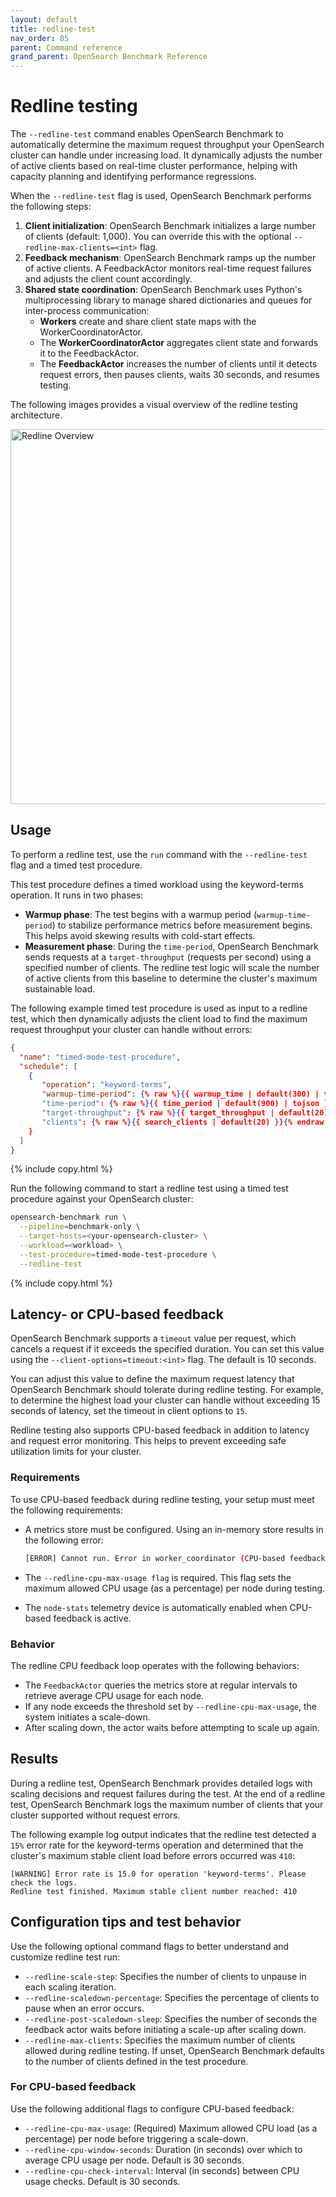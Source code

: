 ```yaml
---
layout: default
title: redline-test
nav_order: 85
parent: Command reference
grand_parent: OpenSearch Benchmark Reference
---
```


# Redline testing

The `--redline-test` command enables OpenSearch Benchmark to automatically determine the maximum request throughput your OpenSearch cluster can handle under increasing load. It dynamically adjusts the number of active clients based on real-time cluster performance, helping with capacity planning and identifying performance regressions.

When the `--redline-test` flag is used, OpenSearch Benchmark performs the following steps:

1. **Client initialization**: OpenSearch Benchmark initializes a large number of clients (default: 1,000). You can override this with the optional `--redline-max-clients=<int>` flag.
2. **Feedback mechanism**: OpenSearch Benchmark ramps up the number of active clients. A FeedbackActor monitors real-time request failures and adjusts the client count accordingly.
3. **Shared state coordination**: OpenSearch Benchmark uses Python's multiprocessing library to manage shared dictionaries and queues for inter-process communication:
   - **Workers** create and share client state maps with the WorkerCoordinatorActor.
   - The **WorkerCoordinatorActor** aggregates client state and forwards it to the FeedbackActor.
   - The **FeedbackActor** increases the number of clients until it detects request errors, then pauses clients, waits 30 seconds, and resumes testing.

The following images provides a visual overview of the redline testing architecture.

<img src="{{site.url}}{{site.baseurl}}/images/benchmark/osb-actor-system.png" alt="Redline Overview" width="600">


## Usage

To perform a redline test, use the `run` command with the `--redline-test` flag and a timed test procedure.

This test procedure defines a timed workload using the keyword-terms operation. It runs in two phases:

- **Warmup phase**: The test begins with a warmup period (`warmup-time-period`) to stabilize performance metrics before measurement begins. This helps avoid skewing results with cold-start effects.
- **Measurement phase**: During the `time-period`, OpenSearch Benchmark sends requests at a `target-throughput` (requests per second) using a specified number of clients. The redline test logic will scale the number of active clients from this baseline to determine the cluster's maximum sustainable load.

The following example timed test procedure is used as input to a redline test, which then dynamically adjusts the client load to find the maximum request throughput your cluster can handle without errors:

```json
{
  "name": "timed-mode-test-procedure",
  "schedule": [
    {
       "operation": "keyword-terms",
       "warmup-time-period": {% raw %}{{ warmup_time | default(300) | tojson }}{% endraw %},
       "time-period": {% raw %}{{ time_period | default(900) | tojson }}{% endraw %},
       "target-throughput": {% raw %}{{ target_throughput | default(20) | tojson }}{% endraw %},
       "clients": {% raw %}{{ search_clients | default(20) }}{% endraw %}
    }
  ]
}
```
{% include copy.html %}

Run the following command to start a redline test using a timed test procedure against your OpenSearch cluster:

```bash
opensearch-benchmark run \
  --pipeline=benchmark-only \
  --target-hosts=<your-opensearch-cluster> \
  --workload=<workload> \
  --test-procedure=timed-mode-test-procedure \
  --redline-test
```
{% include copy.html %}

## Latency- or CPU-based feedback

OpenSearch Benchmark supports a `timeout` value per request, which cancels a request if it exceeds the specified duration. You can set this value using the `--client-options=timeout:<int>` flag. The default is 10 seconds.

You can adjust this value to define the maximum request latency that OpenSearch Benchmark should tolerate during redline testing. For example, to determine the highest load your cluster can handle without exceeding 15 seconds of latency, set the timeout in client options to `15`.

Redline testing also supports CPU-based feedback in addition to latency and request error monitoring. This helps to prevent exceeding safe utilization limits for your cluster.

### Requirements

To use CPU-based feedback during redline testing, your setup must meet the following requirements:

- A metrics store must be configured. Using an in-memory store results in the following error:

  ```bash
  [ERROR] Cannot run. Error in worker_coordinator (CPU-based feedback requires a metrics store. You are using an in-memory metrics store)
  ```

- The `--redline-cpu-max-usage flag` is required. This flag sets the maximum allowed CPU usage (as a percentage) per node during testing.
- The `node-stats` telemetry device is automatically enabled when CPU-based feedback is active.

### Behavior

The redline CPU feedback loop operates with the following behaviors:

- The `FeedbackActor` queries the metrics store at regular intervals to retrieve average CPU usage for each node.
- If any node exceeds the threshold set by `--redline-cpu-max-usage`, the system initiates a scale-down.
- After scaling down, the actor waits before attempting to scale up again.


## Results

During a redline test, OpenSearch Benchmark provides detailed logs with scaling decisions and request failures during the test. At the end of a redline test, OpenSearch Benchmark logs the maximum number of clients that your cluster supported without request errors.

The following example log output indicates that the redline test detected a `15%` error rate for the keyword-terms operation and determined that the cluster's maximum stable client load before errors occurred was `410`:

```
[WARNING] Error rate is 15.0 for operation 'keyword-terms'. Please check the logs.
Redline test finished. Maximum stable client number reached: 410
```

## Configuration tips and test behavior

Use the following optional command flags to better understand and customize redline test run:

- `--redline-scale-step`: Specifies the number of clients to unpause in each scaling iteration.
- `--redline-scaledown-percentage`: Specifies the percentage of clients to pause when an error occurs.
- `--redline-post-scaledown-sleep`: Specifies the number of seconds the feedback actor waits before initiating a scale-up after scaling down.
- `--redline-max-clients`: Specifies the maximum number of clients allowed during redline testing. If unset, OpenSearch Benchmark defaults to the number of clients defined in the test procedure.

### For CPU-based feedback

Use the following additional flags to configure CPU-based feedback:

- `--redline-cpu-max-usage`: (Required) Maximum allowed CPU load (as a percentage) per node before triggering a scale-down.
- `--redline-cpu-window-seconds`: Duration (in seconds) over which to average CPU usage per node. Default is 30 seconds.
- `--redline-cpu-check-interval`: Interval (in seconds) between CPU usage checks. Default is 30 seconds.

